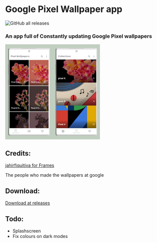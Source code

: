 # Google Pixel Wallpaper app 
![GitHub all releases](https://img.shields.io/github/downloads/wacko1805/pixel-Wallpaper-app/total?style=for-the-badge)
  ### An app full of Constantly updating Google Pixel wallpapers <br>
 
 
<img width="30%" src="https://raw.githubusercontent.com/wacko1805/wacko1805/main/tia3064491751556677368.png"><img width="30%" src="https://raw.githubusercontent.com/wacko1805/wacko1805/main/tia6404478369659115365.png">

## Credits:

[jahirfiquitiva for Frames](https://github.com/jahirfiquitiva/Frames)

The people who made the wallpapers at google

## Download:

[Download at releases](https://github.com/wacko1805/Pixel-Wallpaper-app/releases)

## Todo:

* Splashscreen
* Fix colours on dark modes
